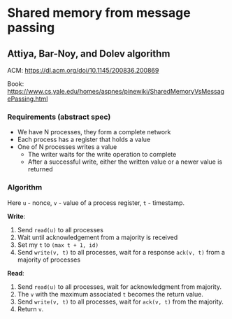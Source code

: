 # Shared memory from message passing

## Attiya, Bar-Noy, and Dolev algorithm

ACM: https://dl.acm.org/doi/10.1145/200836.200869

Book: https://www.cs.yale.edu/homes/aspnes/pinewiki/SharedMemoryVsMessagePassing.html

### Requirements (abstract spec)
- We have N processes, they form a complete network
- Each process has a register that holds a value
- One of N processes writes a value
  - The writer waits for the write operation to complete
  - After a successful write, either the written value or a newer value is returned

### Algorithm

Here `u` - nonce, `v` - value of a process register, `t` - timestamp.

**Write**:
1. Send `read(u)` to all processes
2. Wait until acknowledgement from a majority is received
3. Set my `t` to `(max t + 1, id)`
4. Send `write(v, t)` to all processes, wait for a response `ack(v, t)` from a majority of processes

**Read**:
1. Send `read(u)` to all processes, wait for acknowledgment from majority. 
2. The `v` with the maximum associated `t` becomes the return value.
3. Send `write(v, t)` to all processes, wait for `ack(v, t)` from the majority. 
4. Return `v`.